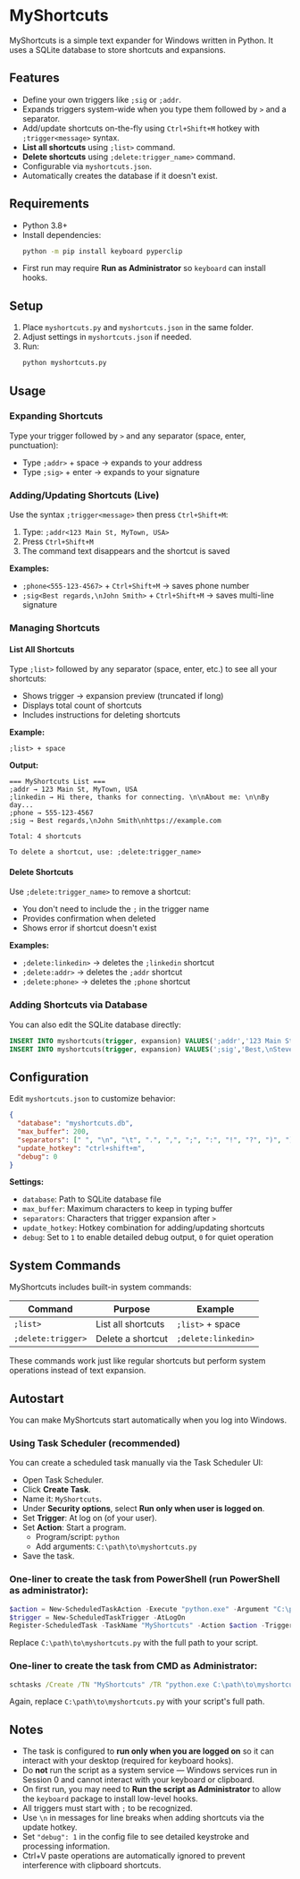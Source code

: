 # MyShortcuts

MyShortcuts is a simple text expander for Windows written in Python. It uses a SQLite database to store shortcuts and expansions.

## Features
- Define your own triggers like `;sig` or `;addr`.
- Expands triggers system-wide when you type them followed by `>` and a separator.
- Add/update shortcuts on-the-fly using `Ctrl+Shift+M` hotkey with `;trigger<message>` syntax.
- **List all shortcuts** using `;list>` command.
- **Delete shortcuts** using `;delete:trigger_name>` command.
- Configurable via `myshortcuts.json`.
- Automatically creates the database if it doesn't exist.

## Requirements
- Python 3.8+
- Install dependencies:
  ```bash
  python -m pip install keyboard pyperclip
  ```
- First run may require **Run as Administrator** so `keyboard` can install hooks.

## Setup
1. Place `myshortcuts.py` and `myshortcuts.json` in the same folder.
2. Adjust settings in `myshortcuts.json` if needed.
3. Run:
   ```bash
   python myshortcuts.py
   ```

## Usage

### Expanding Shortcuts
Type your trigger followed by `>` and any separator (space, enter, punctuation):
- Type `;addr>` + space → expands to your address
- Type `;sig>` + enter → expands to your signature

### Adding/Updating Shortcuts (Live)
Use the syntax `;trigger<message>` then press `Ctrl+Shift+M`:

1. Type: `;addr<123 Main St, MyTown, USA>`
2. Press `Ctrl+Shift+M`
3. The command text disappears and the shortcut is saved

**Examples:**
- `;phone<555-123-4567>` + `Ctrl+Shift+M` → saves phone number
- `;sig<Best regards,\nJohn Smith>` + `Ctrl+Shift+M` → saves multi-line signature

### Managing Shortcuts

#### List All Shortcuts
Type `;list>` followed by any separator (space, enter, etc.) to see all your shortcuts:
- Shows trigger → expansion preview (truncated if long)
- Displays total count of shortcuts
- Includes instructions for deleting shortcuts

**Example:**
```
;list> + space
```
**Output:**
```
=== MyShortcuts List ===
;addr → 123 Main St, MyTown, USA
;linkedin → Hi there, thanks for connecting. \n\nAbout me: \n\nBy day...
;phone → 555-123-4567
;sig → Best regards,\nJohn Smith\nhttps://example.com

Total: 4 shortcuts

To delete a shortcut, use: ;delete:trigger_name>
```

#### Delete Shortcuts
Use `;delete:trigger_name>` to remove a shortcut:
- You don't need to include the `;` in the trigger name
- Provides confirmation when deleted
- Shows error if shortcut doesn't exist

**Examples:**
- `;delete:linkedin>` → deletes the `;linkedin` shortcut
- `;delete:addr>` → deletes the `;addr` shortcut
- `;delete:phone>` → deletes the `;phone` shortcut

### Adding Shortcuts via Database
You can also edit the SQLite database directly:
```sql
INSERT INTO myshortcuts(trigger, expansion) VALUES(';addr','123 Main St, MyTown, USA');
INSERT INTO myshortcuts(trigger, expansion) VALUES(';sig','Best,\nSteve Lloyd\nhttps://wired.wasql.com');
```

## Configuration

Edit `myshortcuts.json` to customize behavior:

```json
{
  "database": "myshortcuts.db",
  "max_buffer": 200,
  "separators": [" ", "\n", "\t", ".", ",", ";", ":", "!", "?", ")", "]", "}", "\"", "'"],
  "update_hotkey": "ctrl+shift+m",
  "debug": 0
}
```

**Settings:**
- `database`: Path to SQLite database file
- `max_buffer`: Maximum characters to keep in typing buffer
- `separators`: Characters that trigger expansion after `>`
- `update_hotkey`: Hotkey combination for adding/updating shortcuts
- `debug`: Set to `1` to enable detailed debug output, `0` for quiet operation

## System Commands

MyShortcuts includes built-in system commands:

| Command | Purpose | Example |
|---------|---------|---------|
| `;list>` | List all shortcuts | `;list>` + space |
| `;delete:trigger>` | Delete a shortcut | `;delete:linkedin>` |

These commands work just like regular shortcuts but perform system operations instead of text expansion.

## Autostart

You can make MyShortcuts start automatically when you log into Windows.

### Using Task Scheduler (recommended)

You can create a scheduled task manually via the Task Scheduler UI:

- Open Task Scheduler.
- Click **Create Task**.
- Name it: `MyShortcuts`.
- Under **Security options**, select **Run only when user is logged on**.
- Set **Trigger**: At log on (of your user).
- Set **Action**: Start a program.
  - Program/script: `python`
  - Add arguments: `C:\path\to\myshortcuts.py`
- Save the task.

### One-liner to create the task from PowerShell (run PowerShell as administrator):

```powershell
$action = New-ScheduledTaskAction -Execute "python.exe" -Argument "C:\path\to\myshortcuts.py"
$trigger = New-ScheduledTaskTrigger -AtLogOn
Register-ScheduledTask -TaskName "MyShortcuts" -Action $action -Trigger $trigger -RunLevel LeastPrivilege -User $env:USERNAME
```

Replace `C:\path\to\myshortcuts.py` with the full path to your script.

### One-liner to create the task from CMD as Administrator:

```cmd
schtasks /Create /TN "MyShortcuts" /TR "python.exe C:\path\to\myshortcuts.py" /SC ONLOGON /RL LIMITED /F /RU %USERNAME%
```

Again, replace `C:\path\to\myshortcuts.py` with your script's full path.

## Notes

- The task is configured to **run only when you are logged on** so it can interact with your desktop (required for keyboard hooks).
- Do **not** run the script as a system service — Windows services run in Session 0 and cannot interact with your keyboard or clipboard.
- On first run, you may need to **Run the script as Administrator** to allow the `keyboard` package to install low-level hooks.
- All triggers must start with `;` to be recognized.
- Use `\n` in messages for line breaks when adding shortcuts via the update hotkey.
- Set `"debug": 1` in the config file to see detailed keystroke and processing information.
- Ctrl+V paste operations are automatically ignored to prevent interference with clipboard shortcuts.